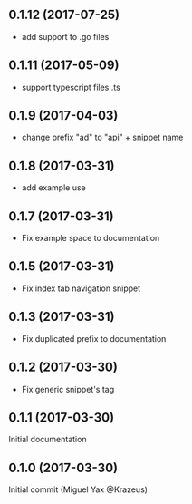 
## 0.1.12 (2017-07-25)

*  add support to .go files

## 0.1.11 (2017-05-09)

* support typescript files .ts

## 0.1.9 (2017-04-03)

* change prefix "ad" to "api" + snippet name

## 0.1.8 (2017-03-31)

* add example use

## 0.1.7 (2017-03-31)

* Fix  example space to documentation

## 0.1.5 (2017-03-31)

* Fix index tab navigation snippet

## 0.1.3 (2017-03-31)

* Fix duplicated prefix to documentation

## 0.1.2 (2017-03-30)

* Fix generic snippet's tag

## 0.1.1 (2017-03-30)

Initial documentation

## 0.1.0 (2017-03-30)

Initial commit (Miguel Yax @Krazeus)